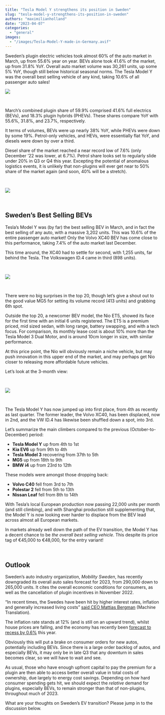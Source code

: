 ```yaml
---
title: "Tesla Model Y strengthens its position in Sweden"
slug: "tesla-model-y-strengthens-its-position-in-sweden"
authors: "maximilianholland"
date: "2023-04-07"
categories: 
  - "general"
images: 
  - "/images/Tesla-Model-Y-made-in-Germany.avif"
---
```


Sweden’s plugin electric vehicles took almost 60% of the auto market in March, up from 55.6% year on year. BEVs alone took 41.6% of the market, up from 31.8% YoY. Overall auto market volume was 30,261 units, up some 5% YoY, though still below historical seasonal norms. The Tesla Model Y was the overall best selling vehicle of any kind, taking 10.6% of all passenger auto sales!

![](ev-sales-images/2023-03-Sweden-Passenger-Auto-Registrations.avif)

 

March’s combined plugin share of 59.9% comprised 41.6% full electrics (BEVs), and 18.3% plugin hybrids (PHEVs). These shares compare YoY with 55.6%, 31.8%, and 23.7%, respectively.

It terms of volumes, BEVs were up nearly 38% YoY, while PHEVs were down by some 19%. Petrol-only vehicles, and HEVs, were essentially flat YoY, and diesels were down by over a third.

Diesel share of the market reached a near record low of 7.6% (only December ’22 was lower, at 6.7%). Petrol share looks set to regularly slide under 20% in Q3 or Q4 this year. Excepting the potential of anomalous logistics events, it is unlikely that non-plugins will ever get near to 50% share of the market again (and soon, 40% will be a stretch).

 

![](ev-sales-images/2023-03-Sweden-Monthly-Powertrain-Market-Share.avif)

 

## Sweden’s Best Selling BEVs

Tesla’s Model Y was (by far) the best selling BEV in March, and in fact the best selling of any auto, with a massive 3,202 units. This was 10.6% of the entire passenger auto market! Only the Volvo XC40 BEV has come close to this performance, taking 7.4% of the auto market last December.

This time around, the XC40 had to settle for second, with 1,255 units, far behind the Tesla. The Volkswagen ID.4 came in third (898 units).

 

![](ev-sales-images/2023-03-Sweden-Top-BEVs.avif)

 

There were no big surprises in the top 20, though let’s give a shout out to the good value MG5 for setting its volume record (413 units) and grabbing 6th spot.

Outside the top 20, a newcomer BEV model, the Nio ET5, showed its face for the first time with an initial 6 units registered. The ET5 is a premium priced, mid sized sedan, with long range, battery swapping, and with a tech focus. For comparison, its monthly lease cost is about 10% more than the Tesla Model 3 Dual Motor, and is around 10cm longer in size, with similar performance.

At this price point, the Nio will obviously remain a niche vehicle, but may push innovation in this upper end of the market, and may perhaps get Nio closer to releasing more affordable future vehicles.

Let’s look at the 3-month view:

 

![](ev-sales-images/2023-03-Sweden-Top-BEVs-Trailing-Qtr.avif)

 

The Tesla Model Y has now jumped up into first place, from 4th as recently as last quarter. The former leader, the Volvo XC40, has been displaced, now in 2nd, and the VW ID.4 has likewise been shuffled down a spot, into 3rd.

Let’s summarize the main climbers compared to the previous (October-to-December) period:

- **Tesla Model Y** up from 4th to 1st
- **Kia EV6** up from 9th to 4th
- **Tesla Model 3** recovering from 37th to 5th
- **MG5** up from 18th to 9th
- **BMW i4** up from 23rd to 12th

These models were amongst those dropping back:

- **Volvo C40** fell from 3rd to 7th
- **Polestar 2** fell from 5th to 13th
- **Nissan Leaf** fell from 8th to 14th

With Tesla’s local European production now passing 22,000 units per month (and still climbing), and with Shanghai production still supplementing that, the Model Y is now looking ever harder to displace from the BEV lead across almost all European markets.

In markets already well down the path of the EV transition, the Model Y has a decent chance to be _the overall best selling vehicle_. This despite its price tag of €45,000 to €48,000, for the entry variant!

 

## Outlook

Sweden’s auto industry organization, _Mobility Sweden_, has recently downgraded its overall auto sales forecast for 2023, from 290,000 down to 265,000 units. It cites the overall economic conditions for consumers, as well as the cancellation of plugin incentives in November 2022.

“In recent times, the Swedes have been hit by higher interest rates, inflation and generally increased living costs” [said CEO Mattias Bergman](https://mobilitysweden.se/statistik/Nyregistreringar_per_manad_1/nyregistreringar-2023_3/sankt-prognos-kraftig-minskning-av-antal-nyregistrerade-personbilar-vantas-i-ar) (Machine Translation).

The inflation rate stands at 12% (and is still on an upward trend), whilst house prices are falling, and the economy has recently been [forecast to recess by 0.6%](https://www.reuters.com/world/europe/swedish-nier-think-tank-sees-milder-downturn-rates-peak-375-2023-03-29/) this year.

Obviously this will put a brake on consumer orders for new autos, potentially including BEVs. Since there is a large order backlog of autos, and especially BEVs, it may only be in late Q3 that any downturn in sales becomes clear, so we will have to wait and see.

As usual, those who have enough upfront capital to pay the premium for a plugin are then able to access better overall value in total costs of ownership, due largely to energy cost savings. Depending on how hard consumer spending gets hit, we should expect the _relative_ demand for plugins, especially BEVs, to remain stronger than that of non-plugins, throughout much of 2023.

What are your thoughts on Sweden’s EV transition? Please jump in to the discussion below.
